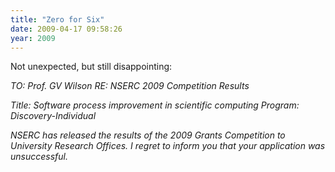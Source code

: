 ```yaml
---
title: "Zero for Six"
date: 2009-04-17 09:58:26
year: 2009
---
```

Not unexpected, but still disappointing:

<em>TO: Prof. GV Wilson
RE: NSERC 2009 Competition Results
</em>

<em>Title: Software process improvement in scientific computing
Program: Discovery-Individual

NSERC has released the results of the 2009 Grants Competition to University Research Offices. I regret to inform you that your application was unsuccessful.</em>
